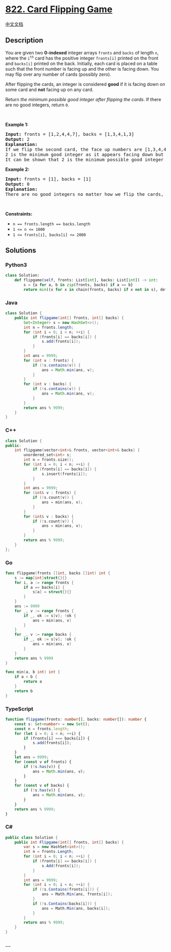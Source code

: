 # [822. Card Flipping Game](https://leetcode.com/problems/card-flipping-game)

[中文文档](/solution/0800-0899/0822.Card%20Flipping%20Game/README.md)

## Description

<p>You are given two <strong>0-indexed</strong> integer arrays <code>fronts</code> and <code>backs</code> of length <code>n</code>, where the <code>i<sup>th</sup></code> card has the positive integer <code>fronts[i]</code> printed on the front and <code>backs[i]</code> printed on the back. Initially, each card is placed on a table such that the front number is facing up and the other is facing down. You may flip over any number of cards (possibly zero).</p>

<p>After flipping the cards, an integer is considered <strong>good</strong> if it is facing down on some card and <strong>not</strong> facing up on any card.</p>

<p>Return <em>the minimum possible good integer after flipping the cards</em>. If there are no good integers, return <code>0</code>.</p>

<p>&nbsp;</p>
<p><strong class="example">Example 1:</strong></p>

<pre>
<strong>Input:</strong> fronts = [1,2,4,4,7], backs = [1,3,4,1,3]
<strong>Output:</strong> 2
<strong>Explanation:</strong>
If we flip the second card, the face up numbers are [1,3,4,4,7] and the face down are [1,2,4,1,3].
2 is the minimum good integer as it appears facing down but not facing up.
It can be shown that 2 is the minimum possible good integer obtainable after flipping some cards.
</pre>

<p><strong class="example">Example 2:</strong></p>

<pre>
<strong>Input:</strong> fronts = [1], backs = [1]
<strong>Output:</strong> 0
<strong>Explanation:</strong>
There are no good integers no matter how we flip the cards, so we return 0.
</pre>

<p>&nbsp;</p>
<p><strong>Constraints:</strong></p>

<ul>
	<li><code>n == fronts.length == backs.length</code></li>
	<li><code>1 &lt;= n &lt;= 1000</code></li>
	<li><code>1 &lt;= fronts[i], backs[i] &lt;= 2000</code></li>
</ul>

## Solutions

<!-- tabs:start -->

### **Python3**

```python
class Solution:
    def flipgame(self, fronts: List[int], backs: List[int]) -> int:
        s = {a for a, b in zip(fronts, backs) if a == b}
        return min((x for x in chain(fronts, backs) if x not in s), default=0)
```

### **Java**

```java
class Solution {
    public int flipgame(int[] fronts, int[] backs) {
        Set<Integer> s = new HashSet<>();
        int n = fronts.length;
        for (int i = 0; i < n; ++i) {
            if (fronts[i] == backs[i]) {
                s.add(fronts[i]);
            }
        }
        int ans = 9999;
        for (int v : fronts) {
            if (!s.contains(v)) {
                ans = Math.min(ans, v);
            }
        }
        for (int v : backs) {
            if (!s.contains(v)) {
                ans = Math.min(ans, v);
            }
        }
        return ans % 9999;
    }
}
```

### **C++**

```cpp
class Solution {
public:
    int flipgame(vector<int>& fronts, vector<int>& backs) {
        unordered_set<int> s;
        int n = fronts.size();
        for (int i = 0; i < n; ++i) {
            if (fronts[i] == backs[i]) {
                s.insert(fronts[i]);
            }
        }
        int ans = 9999;
        for (int& v : fronts) {
            if (!s.count(v)) {
                ans = min(ans, v);
            }
        }
        for (int& v : backs) {
            if (!s.count(v)) {
                ans = min(ans, v);
            }
        }
        return ans % 9999;
    }
};
```

### **Go**

```go
func flipgame(fronts []int, backs []int) int {
	s := map[int]struct{}{}
	for i, a := range fronts {
		if a == backs[i] {
			s[a] = struct{}{}
		}
	}
	ans := 9999
	for _, v := range fronts {
		if _, ok := s[v]; !ok {
			ans = min(ans, v)
		}
	}
	for _, v := range backs {
		if _, ok := s[v]; !ok {
			ans = min(ans, v)
		}
	}
	return ans % 9999
}

func min(a, b int) int {
	if a < b {
		return a
	}
	return b
}
```

### **TypeScript**

```ts
function flipgame(fronts: number[], backs: number[]): number {
    const s: Set<number> = new Set();
    const n = fronts.length;
    for (let i = 0; i < n; ++i) {
        if (fronts[i] === backs[i]) {
            s.add(fronts[i]);
        }
    }
    let ans = 9999;
    for (const v of fronts) {
        if (!s.has(v)) {
            ans = Math.min(ans, v);
        }
    }
    for (const v of backs) {
        if (!s.has(v)) {
            ans = Math.min(ans, v);
        }
    }
    return ans % 9999;
}
```

### **C#**

```cs
public class Solution {
    public int Flipgame(int[] fronts, int[] backs) {
        var s = new HashSet<int>();
        int n = fronts.Length;
        for (int i = 0; i < n; ++i) {
            if (fronts[i] == backs[i]) {
                s.Add(fronts[i]);
            }
        }
        int ans = 9999;
        for (int i = 0; i < n; ++i) {
            if (!s.Contains(fronts[i])) {
                ans = Math.Min(ans, fronts[i]);
            }
            if (!s.Contains(backs[i])) {
                ans = Math.Min(ans, backs[i]);
            }
        }
        return ans % 9999;
    }
}
```

### **...**

```

```

<!-- tabs:end -->
